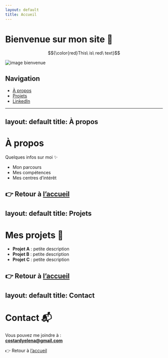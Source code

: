 ```yaml
---
layout: default
title: Accueil
---
```


# Bienvenue sur mon site 🎉
$${\color{red}This\ is\ red\ text}$$ 

![image bienvenue](https://tse1.mm.bing.net/th/id/OIP.oKlj5j8jXcFpj7VnYQly3AHaEJ?rs=1&pid=ImgDetMain&o=7&rm=3)  

## Navigation
- [À propos](about.md)
- [Projets](projects.md)
- [LinkedIn](https://www.linkedin.com/in/y%C3%A9l%C3%A9na-costard-0390182b0/) 
---
layout: default
title: À propos
---

# À propos

Quelques infos sur moi ✨

- Mon parcours
- Mes compétences
- Mes centres d’intérêt

👉 Retour à [l’accueil](index.md)
---
layout: default
title: Projets
---

# Mes projets 🚀

- **Projet A** : petite description
- **Projet B** : petite description
- **Projet C** : petite description

👉 Retour à [l’accueil](index.md)
---
layout: default
title: Contact
---

# Contact 📬

Vous pouvez me joindre à :  
**costardyelena@gmail.com**

👉 Retour à [l’accueil](index.md)
